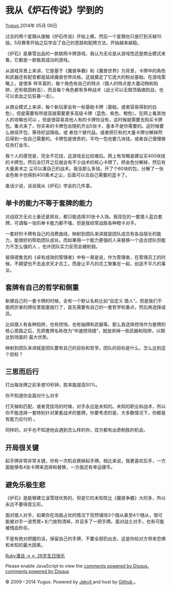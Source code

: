 #  我从《炉石传说》学到的

[ Yuguo ](http://yuguo.us) 2014年 05月 06日

过去的两个星期从接触《炉石传说》开始上瘾，然后一个星期也只是打到天梯10级。5月赛季开始之后学会了自己的思路和配牌方法，开始越来越稳。

《炉石》是暴雪出品的一款联网卡牌游戏，我认为无论是从游戏性还是商业模式来看，它都是一款极其成功的游戏。

从游戏背景上来讲，它是基于《魔兽争霸》和《魔兽世界》为背景，卡牌中的角色和武器还有配音都是延续魔兽世界风格，这就奠定了它庞大的粉丝基础。在游戏策略上，是很多
样丰富的，每个角色有自己的特点（猎人的特点是大量动物和陷阱，还有稳固射击），而且每个角色都有多种战术（战士可以无限顶盾做防战，也可以卖血之后狂暴一击）。

从商业模式上来讲，每个新玩家会有一些基础卡牌（基础，或者容易得到的白色），但是需要有所提高就需要更多高级卡牌（蓝色、紫色、橙色）。在网上看其他人的攻略也可以
，但是很容易其他人有的卡牌你没有，这时候就需要去购买卡牌包。重点来了，你买来的卡牌包会随机开出5张卡，基本不是你需要的。这时候要么继续开包，等待好运降临，或
者找个替代品，或者把已有的大量卡牌分解掉然后得到一张自己需要的。卡牌包是很贵的，平均一包也要几块钱，或者自己慢慢做任务打金币。

我个人的感觉是，完全不花钱，这游戏会比较难玩。网上有攻略是建议买400块钱的卡牌包，然后全打开之后就会有不少战术的核心卡牌了。把金色分解掉，然后有大量奥术之
尘可以凑自己的战术。我没那么多钱，开了个60块的包，分解了一张金色紫卡也得到400奥术之尘，后面可以合自己需要的蓝卡了。

废话少说，谈谈我从《炉石》学会的几件事。

##  单卡的能力不等于套牌的能力

对战双方无论土豪还是屌丝，都只能选择30张卡入场。我现在的一套猎人蓝白套牌，可谓每一张的单卡能力都不强，但是我经常战胜各种橙卡对手。

一套好的卡牌有自己的消费曲线，映射到团队来讲就是团队成员有各自擅长的能力，能很好的帮助团队成长。而如果用一个能力更强的人来替换一个适合团队但能力不怎么强的人
，也许团队实力反而会被削弱。

彼得德鲁克的《卓有成效的管理者》中有一章是说，作为管理者，在管理员工的时候，不期望也不去追求天才员工，而是让平凡的员工聚集在一起，创造不平凡的事业。

##  套牌有自己的哲学和侧重

新建自己的一套卡牌的时候，会有一个默认名称比如“自定义 猎人”。但是我们不能把厉害的牌往里面塞就行了，首先需要有自己的一套哲学和重点，然后再选择成员。

比如猎人有各种陷阱，也有控场，也有抽牌和武器等。那么我选择控场作为套牌的核心思路之后，先把套牌名称改为“中速控场猎”，就放弃掉一些武器和陷阱，以期达到场面的
最大优势。

映射到团队来讲就是团队要有自己的目标和哲学。团队的目标是什么，怎么达到这个目标？

##  三思而后行

打出每张牌之前多想10秒钟，胜率能提高50%。

你不知道你会面对什么对手

打天梯和匹配，或者竞技场的时候，对手永远是未知的。未知的职业和战术，所以你不能选择一套特别针对某套战术的套牌，你要考虑的是，大多数情况下，你都是有能力应付的
。

同样的，对手也不知道他会遇到怎么样的你，双方都有出奇制胜的机会。

##  开局很关键

起手牌非常非常关键，你有一次机会换掉起手牌。相比来说，我更喜欢后手，一方面能够有4张卡牌来选择和替换，一方面还有幸运硬币。

##  避免乐极生悲

《炉石》是能够建立滚雪球优势的，但是它的未知性比《魔兽争霸》大的多，所以永远不要得意忘形。

面对猎人对手，如果你在场面占优的情况下贸然铺场3个随从甚至4个随从，很可能被对手一波秃鹫+关门放狗清掉，并且多了一把手牌。面对战士对手，也有可能被残血秒杀。

不是有绝对把握的话，保留自己的手牌，不要全部扔出去，这是你给对方带来恐惧和未知的最大因素。

[ Ruby漫谈 → ](/weblog/ruby/) [ ← 26岁生日快乐 ](/weblog/26-years-birthday/)

Please enable JavaScript to view the [ comments powered by Disqus.
](http://disqus.com/?ref_noscript) [ comments powered by  Disqus
](http://disqus.com)

© 2009 – 2014 Yuguo. Powered by [ Jekyll ](https://github.com/mojombo/jekyll)
and host by [ Github ](https://github.com/yuguo) 。

